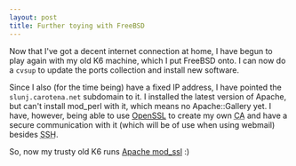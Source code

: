 ```yaml
---
layout: post
title: Further toying with FreeBSD
---
```


Now that I've got a decent internet connection at home, I have begun to play again with my old K6 machine, which I put FreeBSD onto. I can now do a <code>cvsup</code> to update the ports collection and install new software.

Since I also (for the time being) have a fixed IP address, I have pointed the <code>slunj.carotena.net</code> subdomain to it. I installed the latest version of Apache, but can't install mod_perl with it, which means no Apache::Gallery yet. I have, however, being able to use <a href="http://www.openssl.org/" title="OpenSSL suite">OpenSSL</a> to create my own <acronym title="Certification Authority">CA</acronym> and have a secure communication with it (which will be of use when using webmail) besides <acronym title="Secure Shell">SSH</acronym>.

So, now my trusty old K6 runs <a href="http://uptime.netcraft.com/up/graph/?host=slunj.carotena.net">Apache mod_ssl</a> :)
